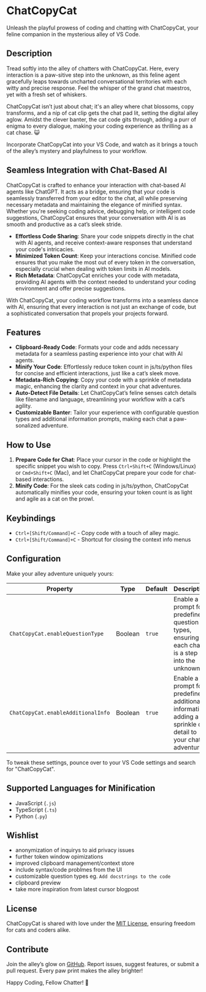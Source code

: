 # ChatCopyCat

Unleash the playful prowess of coding and chatting with ChatCopyCat, your feline companion in the mysterious alley of VS Code.

## Description

Tread softly into the alley of chatters with ChatCopyCat. Here, every interaction is a paw-sitive step into the unknown, as this feline agent gracefully leaps towards uncharted conversational territories with each witty and precise response. Feel the whisper of the grand chat maestros, yet with a fresh set of whiskers.

ChatCopyCat isn’t just about chat; it's an alley where chat blossoms, copy transforms, and a nip of cat clip gets the chat pad lit, setting the digital alley aglow. Amidst the clever banter, the cat code gits through, adding a purr of enigma to every dialogue, making your coding experience as thrilling as a cat chase. 😺

Incorporate ChatCopyCat into your VS Code, and watch as it brings a touch of the alley’s mystery and playfulness to your workflow.

## Seamless Integration with Chat-Based AI

ChatCopyCat is crafted to enhance your interaction with chat-based AI agents like ChatGPT. It acts as a bridge, ensuring that your code is seamlessly transferred from your editor to the chat, all while preserving necessary metadata and maintaining the elegance of minified syntax. Whether you're seeking coding advice, debugging help, or intelligent code suggestions, ChatCopyCat ensures that your conversation with AI is as smooth and productive as a cat’s sleek stride.

- **Effortless Code Sharing**: Share your code snippets directly in the chat with AI agents, and receive context-aware responses that understand your code's intricacies.
- **Minimized Token Count**: Keep your interactions concise. Minified code ensures that you make the most out of every token in the conversation, especially crucial when dealing with token limits in AI models.
- **Rich Metadata**: ChatCopyCat enriches your code with metadata, providing AI agents with the context needed to understand your coding environment and offer precise suggestions.

With ChatCopyCat, your coding workflow transforms into a seamless dance with AI, ensuring that every interaction is not just an exchange of code, but a sophisticated conversation that propels your projects forward.

## Features
- **Clipboard-Ready Code**: Formats your code and adds necessary metadata for a seamless pasting experience into your chat with AI agents.
- **Minify Your Code**: Effortlessly reduce token count in js/ts/python files for concise and efficient interactions, just like a cat’s sleek move.
- **Metadata-Rich Copying**: Copy your code with a sprinkle of metadata magic, enhancing the clarity and context in your chat adventures.
- **Auto-Detect File Details**: Let ChatCopyCat’s feline senses catch details like filename and language, streamlining your workflow with a cat’s agility.
- **Customizable Banter**: Tailor your experience with configurable question types and additional information prompts, making each chat a paw-sonalized adventure.

## How to Use

1. **Prepare Code for Chat**: Place your cursor in the code or highlight the specific snippet you wish to copy. Press `Ctrl+Shift+C` (Windows/Linux) or `Cmd+Shift+C` (Mac), and let ChatCopyCat prepare your code for chat-based interactions.
2. **Minify Code**: For the sleek cats coding in js/ts/python, ChatCopyCat automatically minifies your code, ensuring your token count is as light and agile as a cat on the prowl.


## Keybindings

- `Ctrl+[Shift/Command]+C` - Copy code with a touch of alley magic.
- `Ctrl+[Shift/Command]+C` - Shortcut for closing the context info menus

## Configuration

Make your alley adventure uniquely yours:

| Property                             | Type    | Default | Description                                              |
|--------------------------------------|---------|---------|----------------------------------------------------------|
| `ChatCopyCat.enableQuestionType`     | Boolean | `true`  | Enable a prompt for predefined question types, ensuring each chat is a step into the unknown. |
| `ChatCopyCat.enableAdditionalInfo`   | Boolean | `true`  | Enable a prompt for predefined additional information, adding a sprinkle of detail to your chat adventures. |

To tweak these settings, pounce over to your VS Code settings and search for "ChatCopyCat".

## Supported Languages for Minification

- JavaScript (`.js`)
- TypeScript (`.ts`)
- Python (`.py`)

## Wishlist
- anonymization of inquirys to aid privacy issues
- further token window opimizations
- improved clipboard management/context store
- include syntax/code problmes from the UI
- customizable question types eg. `Add docstrings to the code`
- clipboard preview
- take more inspiration from latest cursor blogpost

## License

ChatCopyCat is shared with love under the [MIT License](LICENSE.md), ensuring freedom for cats and coders alike.

## Contribute

Join the alley’s glow on [GitHub](https://github.com/jstenmark/ChatCopyCat). Report issues, suggest features, or submit a pull request. Every paw print makes the alley brighter!

Happy Coding, Fellow Chatter! 🐾